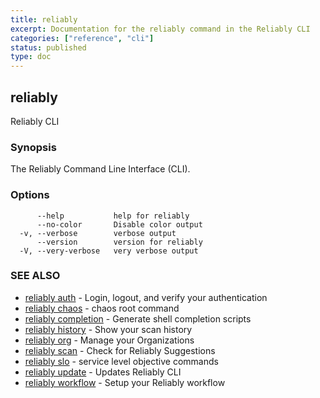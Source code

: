 ```yaml
---
title: reliably
excerpt: Documentation for the reliably command in the Reliably CLI
categories: ["reference", "cli"]
status: published
type: doc
---
```

## reliably

Reliably CLI

### Synopsis

The Reliably Command Line Interface (CLI).

### Options

```
      --help           help for reliably
      --no-color       Disable color output
  -v, --verbose        verbose output
      --version        version for reliably
  -V, --very-verbose   very verbose output
```

### SEE ALSO

* [reliably auth](/docs/reference/cli/reliably-auth/)	 - Login, logout, and verify your authentication
* [reliably chaos](/docs/reference/cli/reliably-chaos/)	 - chaos root command
* [reliably completion](/docs/reference/cli/reliably-completion/)	 - Generate shell completion scripts
* [reliably history](/docs/reference/cli/reliably-history/)	 - Show your scan history
* [reliably org](/docs/reference/cli/reliably-org/)	 - Manage your Organizations
* [reliably scan](/docs/reference/cli/reliably-scan/)	 - Check for Reliably Suggestions
* [reliably slo](/docs/reference/cli/reliably-slo/)	 - service level objective commands
* [reliably update](/docs/reference/cli/reliably-update/)	 - Updates Reliably CLI
* [reliably workflow](/docs/reference/cli/reliably-workflow/)	 - Setup your Reliably workflow

